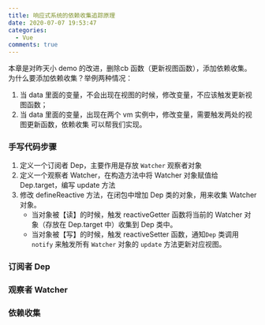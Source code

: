 ```yaml
---
title: 响应式系统的依赖收集追踪原理
date: 2020-07-07 19:53:47
categories:
  - Vue
comments: true
---
```




本章是对昨天小 demo 的改进，删除cb 函数（更新视图函数），添加依赖收集。为什么要添加依赖收集？举例两种情况：

1. 当 data 里面的变量，不会出现在视图的时候，修改变量，不应该触发更新视图函数；
2. 当 data 里面的变量，出现在两个 vm 实例中，修改变量，需要触发两处的视图更新函数，依赖收集 可以帮我们实现。

<!-- more -->



### 手写代码步骤

1. 定义一个订阅者 Dep，主要作用是存放 `Watcher` 观察者对象
2. 定义一个观察者 Watcher，在构造方法中将 Watcher 对象赋值给 Dep.target，编写 update 方法
3. 修改 defineReactive 方法，在闭包中增加 Dep 类的对象，用来收集  Watcher 对象。
   - 当对象被【读】的时候，触发 reactiveGetter 函数将当前的 Watcher 对象（存放在 Dep.target 中）收集到 Dep 类中。
   - 当对象被【写】的时候，触发 reactiveSetter 函数，通知`Dep` 类调用 `notify` 来触发所有 `Watcher` 对象的 `update` 方法更新对应视图。





### 订阅者 Dep





### 观察者 Watcher



### 依赖收集